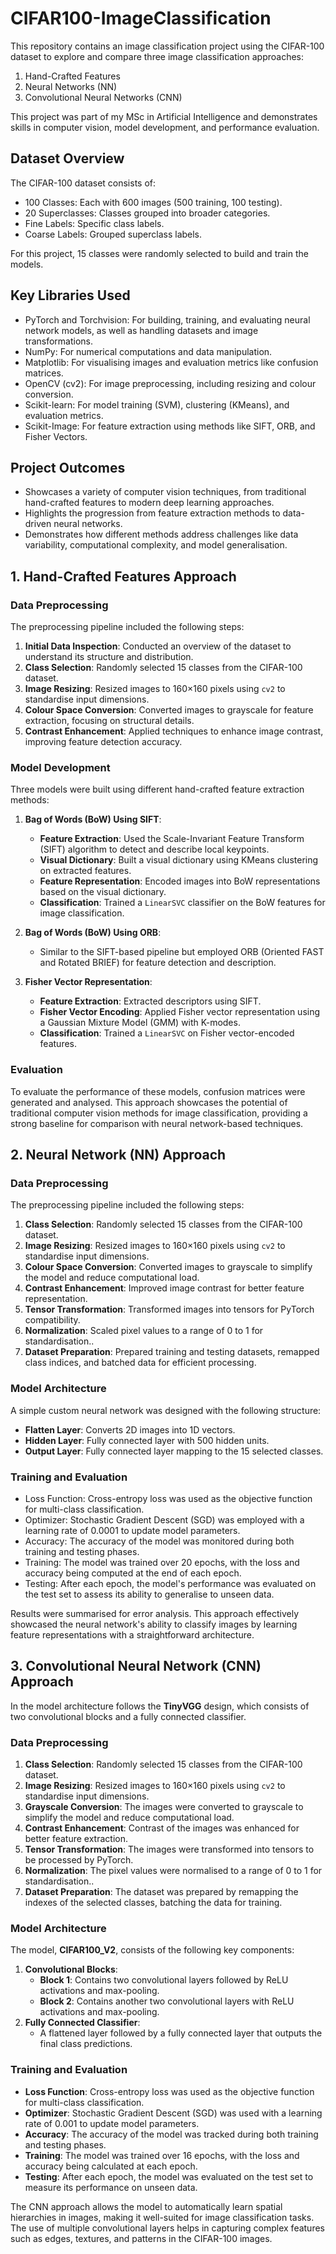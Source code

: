 # CIFAR100-ImageClassification
This repository contains an image classification project using the CIFAR-100 dataset to explore and compare three image classification approaches:
1. Hand-Crafted Features
2. Neural Networks (NN)
3. Convolutional Neural Networks (CNN)

This project was part of my MSc in Artificial Intelligence and demonstrates skills in computer vision, model development, and performance evaluation.

## Dataset Overview
The CIFAR-100 dataset consists of:
- 100 Classes: Each with 600 images (500 training, 100 testing).
- 20 Superclasses: Classes grouped into broader categories.
- Fine Labels: Specific class labels.
- Coarse Labels: Grouped superclass labels.

For this project, 15 classes were randomly selected to build and train the models. 

## Key Libraries Used
- PyTorch and Torchvision: For building, training, and evaluating neural network models, as well as handling datasets and image transformations.
- NumPy: For numerical computations and data manipulation.
- Matplotlib: For visualising images and evaluation metrics like confusion matrices.
- OpenCV (cv2): For image preprocessing, including resizing and colour conversion.
- Scikit-learn: For model training (SVM), clustering (KMeans), and evaluation metrics.
- Scikit-Image: For feature extraction using methods like SIFT, ORB, and Fisher Vectors.

## Project Outcomes
- Showcases a variety of computer vision techniques, from traditional hand-crafted features to modern deep learning approaches.
- Highlights the progression from feature extraction methods to data-driven neural networks.
- Demonstrates how different methods address challenges like data variability, computational complexity, and model generalisation.

## 1. Hand-Crafted Features Approach
### Data Preprocessing  
The preprocessing pipeline included the following steps: 
  1. **Initial Data Inspection**: Conducted an overview of the dataset to understand its structure and distribution.  
  2. **Class Selection**: Randomly selected 15 classes from the CIFAR-100 dataset.  
  3. **Image Resizing**: Resized images to 160×160 pixels using `cv2` to standardise input dimensions.  
  4. **Colour Space Conversion**: Converted images to grayscale for feature extraction, focusing on structural details.  
  5. **Contrast Enhancement**: Applied techniques to enhance image contrast, improving feature detection accuracy.  

### Model Development  
Three models were built using different hand-crafted feature extraction methods:  

1. **Bag of Words (BoW) Using SIFT**:  
   - **Feature Extraction**: Used the Scale-Invariant Feature Transform (SIFT) algorithm to detect and describe local keypoints.  
   - **Visual Dictionary**: Built a visual dictionary using KMeans clustering on extracted features.  
   - **Feature Representation**: Encoded images into BoW representations based on the visual dictionary.  
   - **Classification**: Trained a `LinearSVC` classifier on the BoW features for image classification.  

2. **Bag of Words (BoW) Using ORB**:  
   - Similar to the SIFT-based pipeline but employed ORB (Oriented FAST and Rotated BRIEF) for feature detection and description.  

3. **Fisher Vector Representation**:  
   - **Feature Extraction**: Extracted descriptors using SIFT.  
   - **Fisher Vector Encoding**: Applied Fisher vector representation using a Gaussian Mixture Model (GMM) with K-modes.  
   - **Classification**: Trained a `LinearSVC` on Fisher vector-encoded features.  

### Evaluation  
To evaluate the performance of these models, confusion matrices were generated and analysed. This approach showcases the potential of traditional computer vision methods for image classification, providing a strong baseline for comparison with neural network-based techniques.

## 2. Neural Network (NN) Approach
### Data Preprocessing
The preprocessing pipeline included the following steps:
  1. **Class Selection**: Randomly selected 15 classes from the CIFAR-100 dataset.
  2. **Image Resizing**: Resized images to 160×160 pixels using `cv2` to standardise input dimensions.
  3. **Colour Space Conversion**: Converted images to grayscale to simplify the model and reduce computational load.
  4. **Contrast Enhancement**: Improved image contrast for better feature representation.
  5. **Tensor Transformation**: Transformed images into tensors for PyTorch compatibility.
  6. **Normalization**: Scaled pixel values to a range of 0 to 1 for standardisation..
  7. **Dataset Preparation**: Prepared training and testing datasets, remapped class indices, and batched data for efficient processing.

### Model Architecture
A simple custom neural network was designed with the following structure:
  - **Flatten Layer**: Converts 2D images into 1D vectors.
  - **Hidden Layer**: Fully connected layer with 500 hidden units.
  - **Output Layer**: Fully connected layer mapping to the 15 selected classes.

### Training and Evaluation
- Loss Function: Cross-entropy loss was used as the objective function for multi-class classification.
- Optimizer: Stochastic Gradient Descent (SGD) was employed with a learning rate of 0.0001 to update model parameters.
- Accuracy: The accuracy of the model was monitored during both training and testing phases.
- Training: The model was trained over 20 epochs, with the loss and accuracy being computed at the end of each epoch.
- Testing: After each epoch, the model's performance was evaluated on the test set to assess its ability to generalise to unseen data.

Results were summarised for error analysis. This approach effectively showcased the neural network's ability to classify images by learning feature representations with a straightforward architecture.

## 3. Convolutional Neural Network (CNN) Approach

In the model architecture follows the **TinyVGG** design, which consists of two convolutional blocks and a fully connected classifier.
### Data Preprocessing
  1. **Class Selection**: Randomly selected 15 classes from the CIFAR-100 dataset.
  2. **Image Resizing**: Resized images to 160×160 pixels using `cv2` to standardise input dimensions.
  3. **Grayscale Conversion**: The images were converted to grayscale to simplify the model and reduce computational load.
  4. **Contrast Enhancement**: Contrast of the images was enhanced for better feature extraction.
  5. **Tensor Transformation**: The images were transformed into tensors to be processed by PyTorch.
  6. **Normalization**: The pixel values were normalised to a range of 0 to 1 for standardisation..
  7. **Dataset Preparation**: The dataset was prepared by remapping the indexes of the selected classes, batching the data for training.

### Model Architecture
The model, **CIFAR100_V2**, consists of the following key components:
1. **Convolutional Blocks**:  
   - **Block 1**: Contains two convolutional layers followed by ReLU activations and max-pooling.
   - **Block 2**: Contains another two convolutional layers with ReLU activations and max-pooling.
2. **Fully Connected Classifier**:  
   - A flattened layer followed by a fully connected layer that outputs the final class predictions.

### Training and Evaluation
- **Loss Function**: Cross-entropy loss was used as the objective function for multi-class classification.
- **Optimizer**: Stochastic Gradient Descent (SGD) was used with a learning rate of 0.001 to update model parameters.
- **Accuracy**: The accuracy of the model was tracked during both training and testing phases.
- **Training**: The model was trained over 16 epochs, with the loss and accuracy being calculated at each epoch.
- **Testing**: After each epoch, the model was evaluated on the test set to measure its performance on unseen data.

The CNN approach allows the model to automatically learn spatial hierarchies in images, making it well-suited for image classification tasks. The use of multiple convolutional layers helps in capturing complex features such as edges, textures, and patterns in the CIFAR-100 images.
